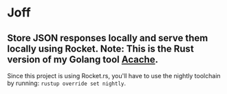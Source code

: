 # Joff
## Store JSON responses locally and serve them locally using Rocket. Note: This is the Rust version of my Golang tool [Acache](https://github.com/ptrkrlsrd/acache).

Since this project is using Rocket.rs, you'll have to use the nightly toolchain by running: `rustup override set nightly`.
